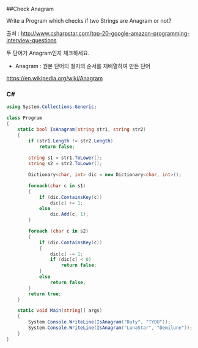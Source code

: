 ##Check Anagram

Write a Program which checks if two Strings are Anagram or not?

출처 : <http://www.csharpstar.com/top-20-google-amazon-programming-interview-questions>

두 단어가 Anagram인지 체크하세요.

- Anagram : 원본 단어의 철자의 순서를 재배열하여 만든 단어

<https://en.wikipedia.org/wiki/Anagram>

### C\#

```C#
using System.Collections.Generic;

class Program
{
    static bool IsAnagram(string str1, string str2)
    {
        if (str1.Length != str2.Length)
            return false;
        
        string s1 = str1.ToLower();
        string s2 = str2.ToLower();

        Dictionary<char, int> dic = new Dictionary<char, int>();

        foreach(char c in s1)
        {
            if (dic.ContainsKey(c))
                dic[c] += 1;
            else
                dic.Add(c, 1);
        }

        foreach (char c in s2)
        {
            if (dic.ContainsKey(c))
            {
                dic[c] -= 1;
                if (dic[c] < 0)
                    return false;
            }
            else
                return false;
        }
        return true;
    }

    static void Main(string[] args)
    {
        System.Console.WriteLine(IsAnagram("Duty", "TYDU"));
        System.Console.WriteLine(IsAnagram("LunaStar", "Demilune"));
    }
}
```
